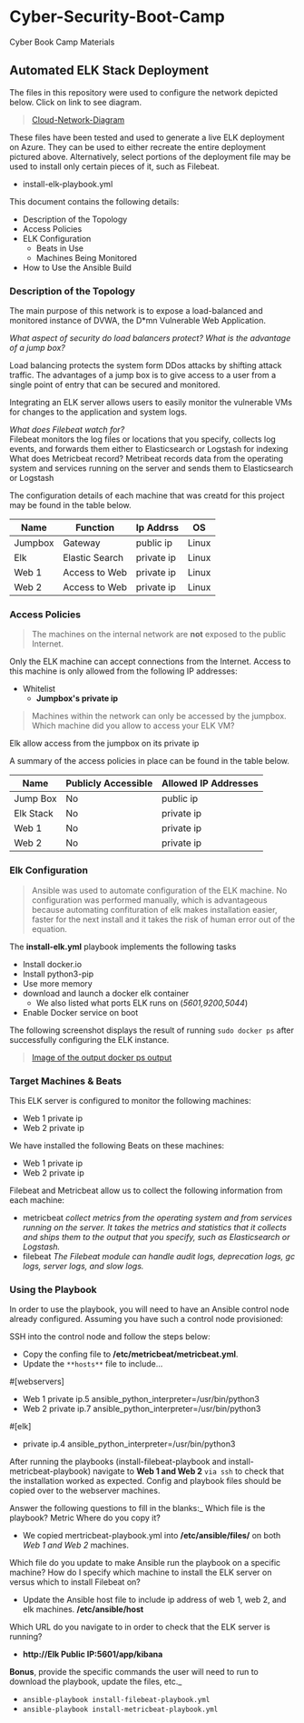# Cyber-Security-Boot-Camp
Cyber Book Camp Materials
## Automated ELK Stack Deployment

The files in this repository were used to configure the network depicted below.  Click on link to see diagram.

>[Cloud-Network-Diagram](.//Diagrams/Full-Diagram-with-ELK.PNG)

These files have been tested and used to generate a live ELK deployment on Azure. They can be used to either recreate the entire deployment pictured above. Alternatively, select portions of the deployment file may be used to install only certain pieces of it, such as Filebeat.

- install-elk-playbook.yml

This document contains the following details:
- Description of the Topology
- Access Policies
- ELK Configuration
  - Beats in Use
  - Machines Being Monitored
- How to Use the Ansible Build


### Description of the Topology

The main purpose of this network is to expose a load-balanced and monitored instance of DVWA, the D*mn Vulnerable Web Application.

*What aspect of security do load balancers protect? What is the advantage of a jump box?*

Load balancing protects the system form DDos attacks by shifting attack traffic.  The advantages of a jump box is to give access to a user from a single point of entry that can be secured and monitored.

Integrating an ELK server allows users to easily monitor the vulnerable VMs for changes to the application and system logs.

*What does Filebeat watch for?*  
Filebeat monitors the log files or locations that you specify, collects log events, and forwards them either to Elasticsearch or Logstash for indexing
What does Metricbeat record? Metribeat records data from the operating system and services running on the server and sends them to Elasticsearch or Logstash

The configuration details of each machine that was creatd for this project may be found in the table below.

| Name    | Function       | Ip Addrss | OS      |
|---------|----------------|-------------|---------|
| Jumpbox | Gateway        | public ip   | Linux   |
| Elk     | Elastic Search | private ip  | Linux   |
| Web 1   | Access to Web  | private ip  | Linux   |
| Web 2   | Access to Web  | private ip  | Linux   |

### Access Policies

>The machines on the internal network are **not** exposed to the public Internet. 

Only the ELK machine can accept connections from the Internet. Access to this machine is only allowed from the following IP addresses:
- Whitelist
  - **Jumpbox's private ip**
    
>Machines within the network can only be accessed by the jumpbox.
Which machine did you allow to access your ELK VM?

Elk allow access from the jumpbox on its private ip

A summary of the access policies in place can be found in the table below.

| Name     | Publicly Accessible | Allowed IP Addresses |
|----------|---------------------|----------------------|
|Jump Box  | No                  | public ip            |
|Elk Stack | No                  | private ip           | 
|Web 1     | No                  | private ip           |
|Web 2     | No                  | private ip           |

### Elk Configuration

>Ansible was used to automate configuration of the ELK machine. No configuration was performed manually, which is advantageous because automating confituration of elk makes installation easier, faster for the next install and it takes the risk of human error out of the equation.

The **install-elk.yml** playbook implements the following tasks
- Install docker.io
- Install python3-pip
- Use more memory
- download and launch a docker elk container
  - We also listed what ports ELK runs on (*5601,9200,5044*)
- Enable Docker service on boot

The following screenshot displays the result of running `sudo docker ps` after successfully configuring the ELK instance.

>[Image of the output docker ps output](.//Images/sudo-docker-ps.PNG)

### Target Machines & Beats
This ELK server is configured to monitor the following machines:
- Web 1 private ip
- Web 2 private ip

We have installed the following Beats on these machines:
- Web 1 private ip
- Web 2 private ip

Filebeat and Metricbeat allow us to collect the following information from each machine:

 - metricbeat *collect metrics from the operating system and from services running on the server. It takes the metrics and statistics that it collects and ships them to the         output that you specify, such as Elasticsearch or Logstash.*
 - filebeat *The Filebeat module can handle audit logs, deprecation logs, gc logs, server logs, and slow logs.*

### Using the Playbook
In order to use the playbook, you will need to have an Ansible control node already configured. Assuming you have such a control node provisioned: 

SSH into the control node and follow the steps below:
- Copy the confing file to **/etc/metricbeat/metricbeat.yml**.
- Update the `**hosts**` file to include...

#[webservers]
- Web 1 private ip.5 ansible_python_interpreter=/usr/bin/python3
- Web 2 private ip.7 ansible_python_interpreter=/usr/bin/python3

#[elk]
- private ip.4 ansible_python_interpreter=/usr/bin/python3

After running the playbooks (install-filebeat-playbook and install-metricbeat-playbook) navigate to **Web 1 and Web 2** `via ssh` to check that the installation worked as expected.  Config and playbook files should be copied over to the webserver machines.

Answer the following questions to fill in the blanks:_
Which file is the playbook? Metric Where do you copy it? 
   - We copied mertricbeat-playbook.yml into **/etc/ansible/files/** on both *Web 1 and Web 2* machines.

Which file do you update to make Ansible run the playbook on a specific machine? How do I specify which machine to install the ELK server on versus which to install Filebeat on? 
- Update the Ansible host file to include ip address of web 1, web 2, and elk machines. **/etc/ansible/host**  

Which URL do you navigate to in order to check that the ELK server is running?
   - **http://**Elk Public IP**:5601/app/kibana**

**Bonus**, provide the specific commands the user will need to run to download the playbook, update the files, etc._
 - `ansible-playbook install-filebeat-playbook.yml`
 - `ansible-playbook install-metricbeat-playbook.yml`


